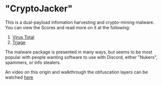 # "CryptoJacker"

This is a dual-payload infomation harvesting and crypto-mining malware.
You can view the Scores and read more on it at the following:
1. [Virus Total](https://www.virustotal.com/gui/file/a79c39b5f74307dfbc6f9fbb16031342bfb6a9042ccc89a27be9808c684fafe5/community)
2. [Triage](https://tria.ge/250130-cd2j2svqfs/behavioral1)

The malware package is presented in many ways, but seems to be most popular with people wanting software to use with Discord, either "Nukers", spammers, or info stealers.

An video on this origin and walkthrough the obfuscation layers can be watched [here](https://www.youtube.com/watch?v=t7REnKeMnYk)